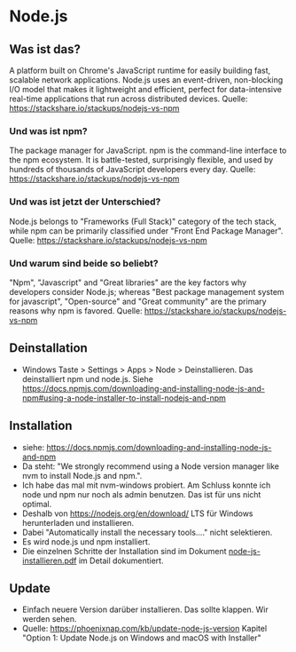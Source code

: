 # Node.js

## Was ist das?
A platform built on Chrome's JavaScript runtime for easily building fast, scalable network applications. Node.js uses an event-driven, non-blocking I/O model that makes it lightweight and efficient, perfect for data-intensive real-time applications that run across distributed devices.
Quelle: https://stackshare.io/stackups/nodejs-vs-npm

### Und was ist npm?
The package manager for JavaScript. npm is the command-line interface to the npm ecosystem. It is battle-tested, surprisingly flexible, and used by hundreds of thousands of JavaScript developers every day.
Quelle: https://stackshare.io/stackups/nodejs-vs-npm

### Und was ist jetzt der Unterschied?
Node.js belongs to "Frameworks (Full Stack)" category of the tech stack, while npm can be primarily classified under "Front End Package Manager".
Quelle: https://stackshare.io/stackups/nodejs-vs-npm

### Und warum sind beide so beliebt?
"Npm", "Javascript" and "Great libraries" are the key factors why developers consider Node.js; whereas "Best package management system for javascript", "Open-source" and "Great community" are the primary reasons why npm is favored.
Quelle: https://stackshare.io/stackups/nodejs-vs-npm

## Deinstallation
* Windows Taste > Settings > Apps > Node > Deinstallieren. Das deinstalliert npm und node.js. Siehe https://docs.npmjs.com/downloading-and-installing-node-js-and-npm#using-a-node-installer-to-install-nodejs-and-npm

## Installation
* siehe: https://docs.npmjs.com/downloading-and-installing-node-js-and-npm
* Da steht: "We strongly recommend using a Node version manager like nvm to install Node.js and npm.". 
* Ich habe das mal mit nvm-windows probiert. Am Schluss konnte ich node und npm nur noch als admin benutzen. Das ist für uns nicht optimal.
* Deshalb von https://nodejs.org/en/download/ LTS für Windows herunterladen und installieren.
* Dabei "Automatically install the necessary tools...." nicht selektieren.
* Es wird node.js und npm installiert.
* Die einzelnen Schritte der Installation sind im Dokument [node-js-installieren.pdf](pdf/node-js-installieren.pdf) im Detail dokumentiert.

## Update
* Einfach neuere Version darüber installieren. Das sollte klappen. Wir werden sehen.
* Quelle: https://phoenixnap.com/kb/update-node-js-version Kapitel "Option 1: Update Node.js on Windows and macOS with Installer"

